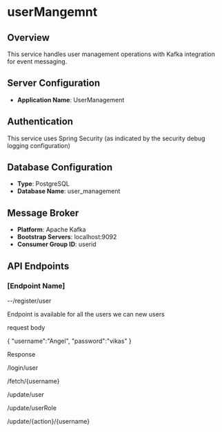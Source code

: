 # userMangemnt


## Overview
This service handles user management operations with Kafka integration for event messaging.


## Server Configuration
- **Application Name**: UserManagement

## Authentication
This service uses Spring Security (as indicated by the security debug logging configuration)

## Database Configuration
- **Type**: PostgreSQL
- **Database Name**: user_management

## Message Broker
- **Platform**: Apache Kafka
- **Bootstrap Servers**: localhost:9092
- **Consumer Group ID**: userid

## API Endpoints

### [Endpoint Name]

--/register/user

Endpoint is available for all the users we can new users

request body

{
    "username":"Angel",
    "password":"vikas"
}

Response 


/login/user


/fetch/{username}

/update/user

/update/userRole


  /update/{action}/{username}
